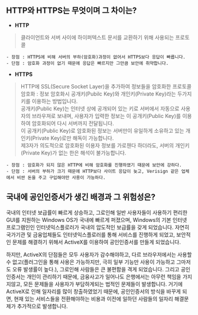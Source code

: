 ## HTTP와 HTTPS는 무엇이며 그 차이는?

- **HTTP**
> 클라이언트와 서버 사이에 하이퍼텍스트 문서를 교환하기 위해 사용되는 프로토콜  
 
	- 장점 : HTTPS에 비해 서버의 부하(암호화)과정이 없어서 HTTPS보다 응답이 빠릅니다.  
	- 단점 : 암호화 과정이 없기 때문에 응답은 빠르지만 그만큼 보안에 취약합니다.

- **HTTPS**
> HTTP에 SSL(Secure Socket Layer)을 추가하여 정보들을 암호화한 프로토콜  
  암호화 : 정보 암호화시 공개키(Pubilc Key)와 개인키(Private Key)라는 두가지 키를 이용하는 방법입니다.  
  공개키(Public Key)는 인터넷 상에 공개되어 있는 키로 서버에서 자동으로 사용자의 브라우져로 보내며, 사용자가 입력한 정보는 이 공개키(Public Key)를 이용하여 암호화되어 다시 서버까지 전달됩니다.  
  이 공개키(Public Key)로 암호화된 정보는 서버만이 유일하게 소유하고 있는 개인키(Private Key)로만 해독이 가능합니다.  
  제3자가 의도적으로 암호화된 이용자 정보를 가로챈다 하더라도, 서버의 개인키(Private Key)가 없는 한은 해석이 불가능합니다.

  	- 장점 : 암호화가 되지 않은 HTTP에 비해 암호화를 진행하였기 때문에 보안에 강하다.
  	- 단점 : 서버의 부하가 크기 때문에 HTTP보다 사이트 응답이 늦고, Verisign 같은 업체에서 비싼 돈을 주고 구입해야만 사용이 가능하다.

## 국내에 공인인증서가 생긴 배경과 그 위험성은?
 국내의 인터넷 보급률이 빠르게 상승하고, 그로인해 일반 사용자들이 사용하기 편리한 GUI를 지원하는 Windows OS가 국내에 빠르게 퍼졌으며, Windows의 기본 인터넷 프로그램인인 인터넷익스플로러가 국내의 압도적인 보급률을 갖게 되었습니다. 자연히 국가기관 및 금융업체들도 인터넷익스플로러를 통해 서비스를 진행하게 되었고, 보안적인 문제를 해결하기 위해서 ActiveX를 이용하여 공인인증서를 만들게 되었습니다.
 
 하지만, ActiveX의 단점들은  모두 사용자가 감수해야하고, 다르 브라우저에서는 사용할 수 없고(플러그인을 통해 사용은 가능하지만, 극히 일부 기능만 사용이 가능하고 그마저도 오류 발생률이 높다.), 그로인해 사람들은 큰 불편함을 격게 되었습니다.
 그리고 공인인증서는 개인이 관리하기 때문에, 금융사고가 일어나도 은행에서는 아무런 책임을 가지지않고, 모든 문제들을 사용자가 부담하게되는 법적인 문제들이 발생합니다.
 거기에 ActiveX로 인해 일자리를 많이 창출하였었기 때문에, 공인인증서의 방식을 바꾸게 되면, 현재 있는 서비스들을 전환해야하는 비용과 이전에 일하던 사람들의 일자리 해결문제가 추가적으로 발생합니다.